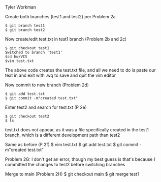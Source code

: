 Tyler Workman


Create both branches (test1 and test2) per Problem 2a

    $ git branch test1
    $ git branch test2

Now create/edit test.txt in test1 branch (Problem 2b and 2c)

    $ git checkout test1
    Switched to branch 'test1'
    $cd hw/VCS
    $vim test.txt

The above code creates the test.txt file, and all we need to do is paste our text in and exit with :wq to save and quit the vim editor
  
Now commit to new branch (Problem 2d)

    $ git add test.txt
    $ git commit -m"created test.txt"

Enter test2 and search for test.txt (P 2e)

    $ git checkout test2
    $ ls
test.txt does not appear, as it was a file specifically created in the test1 branch, which is a different development path than test2  

Same as before (P 2f)
    $ vim test.txt
    $ git add test.txt
    $ git commit -m"created test.txt"
  
Problem 2G: I don't get an error, though my best guess is that's because I committed the changes to test2 before switching branches  
  
Merge to main (Problem 2H)
    $ git checkout main
    $ git merge test1
